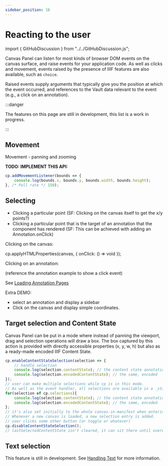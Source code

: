 ```yaml
---
sidebar_position: 16
---
```



# Reacting to the user
<!-- TODO: GH-110 -->

import { GitHubDiscussion } from "../../GitHubDiscussion.js";

Canvas Panel can listen for most kinds of browser DOM events on the canvas surface, and raise events for your application code. As well as clicks and movement, events raised by the presence of IIIF features are also available, such as `choice`.

Raised events supply arguments that typically give you the position at which the event occurred, and references to the Vault data relevant to the event (e.g., a click on an annotation).

<!-- Stephen: list events that reflect browser DOM events -->
<!-- get point relative to canvas (actually atlas world but...) -->
<!-- imperative version of box selector -- https://digirati.slack.com/archives/C9U6T4G92/p1646305168578719 -->

:::danger

The features on this page are still in development, this list is a work in progress.

:::

## Movement

Movement - panning and zooming

**TODO: IMPLEMENT THIS API:**

```js
cp.addMovementListener(bounds => {
    console.log(bounds.x, bounds.y, bounds.width, bounds.height);
}, /* Poll rate */ 150);
```


## Selecting

 - Clicking a particular point (SF: Clicking on the canvas itself to get the x/y points?)
 - Clicking a particular point that is the target of an annotation that the component has rendered (SF: This can be achieved with adding an Annotation.onClick)
 
 Clicking on the canvas:
 
 cp.applyHTMLProperties(canvas, { onClick: () => void });
 
 Clicking on an annotation:
 
 (reference the annotation example to show a click event)
 
 See [Loading Annotation Pages](annotations#loading-annotation-pages)
 
 Extra DEMO: 
 - select an annotation and display a sidebar
 - Click on the canvas and display simple coordinates.
 

## Target selection and Content State

Canvas Panel can be put in a mode where instead of panning the viewport, drag and selection operations will draw a box.
The box captured by this action is provided with directly accessible properties (x, y, w, h) but also as a ready-made encoded IIIF Content State.

```js
cp.enableContentStateSelection(selection => {
    // handle selection
    console.log(selection.contentState); // the content state annotation
    console.log(selection.encodedContentState); // the same, encoded
});
// user can make multiple selections while cp is in this mode.
// As well as the event handler, all selections are available in a _stack_ on this property:
for(selection of cp.selections){
    console.log(selection.contentState); // the content state annotation
    console.log(selection.encodedContentState); // the same, encoded
};
// it's also set initially to the whole canvas-in-manifest when entering selection mode
// Whenever a new canvas is loaded, a new selection entry is added.
// user clicks some other button (or toggle or whatever)
cp.disableContentStateSelection();
// lastSelectedContentState isn't cleared, it can sit there until overwritten
```

<!-- 
## Overview

 - _Any_ user interaction might be something the developer wants to respond to for some reason
 - _Many_ user interactions aren't important and will be left unobserved by the developer's code in most scenarios (e.g., panning and zooming actions)
 - _Some_ click interactions could be left to the component - e.g., #13 a click on a rendered hyperlink could just bubble up to browser and cause a page navigation, _or_ developer might want to handle this explicitly through handling the event
 - _Some_ user interactions are meaningless unless the component is in a particular mode and being used to accept user input (e.g., in an annotation tool)
-->

## Text selection

This feature is still in development. See [Handling Text](../future/handling-text) for more information.


<GitHubDiscussion ghid="16" />
